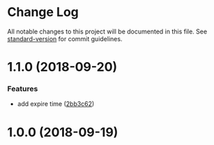 # Change Log

All notable changes to this project will be documented in this file. See [standard-version](https://github.com/conventional-changelog/standard-version) for commit guidelines.

<a name="1.1.0"></a>
# 1.1.0 (2018-09-20)


### Features

* add expire time ([2bb3c62](https://github.com/microlinkhq/memoize-token/commit/2bb3c62))



<a name="1.0.0"></a>
# 1.0.0 (2018-09-19)
